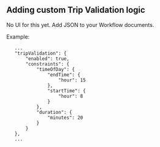 

## Adding custom Trip Validation logic
No UI for this yet. Add JSON to your Workflow documents. 

Example: 
```
   ...
   "tripValidation": {
       "enabled": true,
       "constraints": {
           "timeOfDay": {
               "endTime": {
                   "hour": 15
               },
               "startTime": {
                   "hour": 8
               }
           },
           "duration": {
               "minutes": 20
           }
       }
   },
   ...
```
